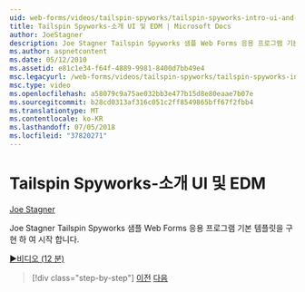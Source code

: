 ```yaml
---
uid: web-forms/videos/tailspin-spyworks/tailspin-spyworks-intro-ui-and-edm
title: Tailspin Spyworks-소개 UI 및 EDM | Microsoft Docs
author: JoeStagner
description: Joe Stagner Tailspin Spyworks 샘플 Web Forms 응용 프로그램 기본 템플릿을 구현 하 여 시작 합니다.
ms.author: aspnetcontent
ms.date: 05/12/2010
ms.assetid: e81c1e34-f64f-4889-9981-8400d7bb49e4
msc.legacyurl: /web-forms/videos/tailspin-spyworks/tailspin-spyworks-intro-ui-and-edm
msc.type: video
ms.openlocfilehash: a58079c9a75ae032bb3e477b15d8e80eaae7b07e
ms.sourcegitcommit: b28cd0313af316c051c2ff8549865bff67f2fbb4
ms.translationtype: MT
ms.contentlocale: ko-KR
ms.lasthandoff: 07/05/2018
ms.locfileid: "37820271"
---
```

<a name="tailspin-spyworks---intro-ui-and-edm"></a>Tailspin Spyworks-소개 UI 및 EDM
====================
[Joe Stagner](https://github.com/JoeStagner)

Joe Stagner Tailspin Spyworks 샘플 Web Forms 응용 프로그램 기본 템플릿을 구현 하 여 시작 합니다.

[&#9654;비디오 (12 분)](https://channel9.msdn.com/Blogs/ASP-NET-Site-Videos/tailspin-spyworks-intro-ui-and-edm)

> [!div class="step-by-step"]
> [이전](tailspin-spyworks-implementing-and-using-the-also-purchased-control.md)
> [다음](tailspin-spyworks-directory-organization.md)
